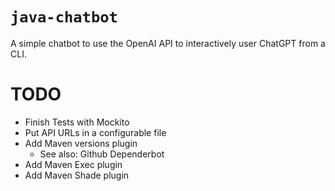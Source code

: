 # `java-chatbot`

A simple chatbot to use the OpenAI API to interactively user ChatGPT from a CLI.


# TODO
- Finish Tests with Mockito
- Put API URLs in a configurable file
- Add Maven versions plugin
  - See also: Github Dependerbot
- Add Maven Exec plugin
- Add Maven Shade plugin
